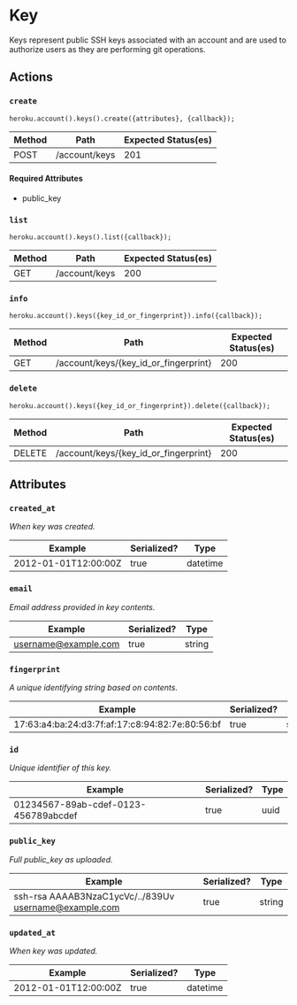 # Key

Keys represent public SSH keys associated with an account and are used to authorize users as they are performing git operations.

## Actions

### `create`

`heroku.account().keys().create({attributes}, {callback});`

Method | Path | Expected Status(es)
--- | --- | ---
POST | /account/keys | 201

#### Required Attributes

- public_key

### `list`

`heroku.account().keys().list({callback});`

Method | Path | Expected Status(es)
--- | --- | ---
GET | /account/keys | 200

### `info`

`heroku.account().keys({key_id_or_fingerprint}).info({callback});`

Method | Path | Expected Status(es)
--- | --- | ---
GET | /account/keys/{key_id_or_fingerprint} | 200

### `delete`

`heroku.account().keys({key_id_or_fingerprint}).delete({callback});`

Method | Path | Expected Status(es)
--- | --- | ---
DELETE | /account/keys/{key_id_or_fingerprint} | 200

## Attributes

### `created_at`

*When key was created.*

Example | Serialized? | Type
--- | --- | ---
2012-01-01T12:00:00Z | true | datetime

### `email`

*Email address provided in key contents.*

Example | Serialized? | Type
--- | --- | ---
username@example.com | true | string

### `fingerprint`

*A unique identifying string based on contents.*

Example | Serialized? | Type
--- | --- | ---
17:63:a4:ba:24:d3:7f:af:17:c8:94:82:7e:80:56:bf | true | string

### `id`

*Unique identifier of this key.*

Example | Serialized? | Type
--- | --- | ---
01234567-89ab-cdef-0123-456789abcdef | true | uuid

### `public_key`

*Full public_key as uploaded.*

Example | Serialized? | Type
--- | --- | ---
ssh-rsa AAAAB3NzaC1ycVc/../839Uv username@example.com | true | string

### `updated_at`

*When key was updated.*

Example | Serialized? | Type
--- | --- | ---
2012-01-01T12:00:00Z | true | datetime

